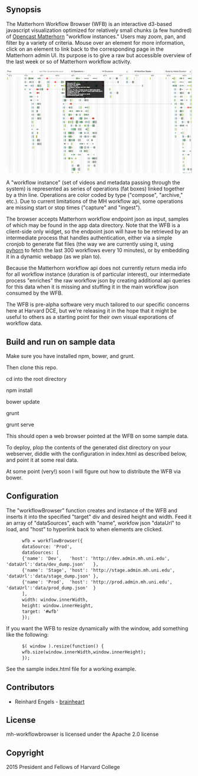 ## Synopsis

The Matterhorn Workflow Browser (WFB) is an interactive d3-based
javascript visualization optimized for relatively small chunks (a few
hundred) of [Opencast Matterhorn](http://opencast.org/matterhorn/)
"workflow instances." Users may zoom, pan, and filter by a variety of
criteria. Mouse over an element for more information, click on an
element to link back to the corresponding page in the Matterhorn admin
UI. Its purpose is to give a raw but accessible overview of the last
week or so of Matterhorn workflow activity.

![Screenshot](doc/wfb.png)

A "workflow instance" (set of videos and metadata passing through the
system) is represented as series of operations (fat boxes) linked
together by a thin line. Operations are color coded by type
("compose", "archive," etc.). Due to current limitations of the MH
workflow api, some operations are missing start or stop times
("capture" and "ingest").

The browser accepts Matterhorn workflow endpoint json as input,
samples of which may be found in the app data directory. Note that the
WFB is a client-side only widget, so the endpoint json will have to be
retrieved by an intermediate process that handles authentication,
either via a simple cronjob to generate flat files (the way we are
currently using it, using
[pyhorn](https://github.com/harvard-dce/pyhorn) to fetch the last 300
workflows every 10 minutes), or by embedding it in a dynamic webapp
(as we plan to).

Because the Matterhorn workflow api does not currently return media
info for all workflow instance (duration is of particular interest),
our intermediate process "enriches" the raw workflow json by creating
additional api queries for this data when it is missing and stuffing
it in the main workflow json consumed by the WFB.

The WFB is pre-alpha software very much tailored to our specific
concerns here at Harvard DCE, but we're releasing it in the hope that
it might be useful to others as a starting point for their own visual
exporations of workflow data.

## Build and run on sample data

Make sure you have installed npm, bower, and grunt.

Then clone this repo.

cd into the root directory

npm install

bower update

grunt 

grunt serve

This should open a web browser pointed at the WFB on some sample data.

To deploy, plop the contents of the generated dist directory on your
webserver, diddle with the configuration in index.html as described
below, and point it at some real data.

At some point (very!) soon I will figure out how to distribute the WFB
via bower.

## Configuration

The "workflowBrowser" function creates and instance of the WFB and
inserts it into the specified "target" div and desired height and
width. Feed it an array of "dataSources", each with "name", workfow
json "dataUrl" to load, and "host" to hyperlink back to when elements
are clicked.

```
      wfb = workflowBrowser({
      dataSource: 'Prod',
      dataSources: [ 
      {'name': 'Dev',   'host': 'http://dev.admin.mh.uni.edu',   'dataUrl':'data/dev_dump.json'   },
      {'name': 'Stage', 'host': 'http://stage.admin.mh.uni.edu', 'dataUrl':'data/stage_dump.json' },
      {'name': 'Prod',  'host': 'http://prod.admin.mh.uni.edu',  'dataUrl':'data/prod_dump.json'  }
      ],
      width: window.innerWidth,
      height: window.innerHeight,
      target: '#wfb'
      });

```      

If you want the WFB to resize dynamically with the window, add something like the following:

```
      $( window ).resize(function() {
      wfb.size(window.innerWidth,window.innerHeight);
      });
```

See the sample index.html file for a working example.

## Contributors

* Reinhard Engels - [brainheart](https://github.com/brainheart)

## License

mh-workflowbrowser is licensed under the Apache 2.0 license

## Copyright

2015 President and Fellows of Harvard College



